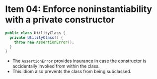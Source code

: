 # Item 04: Enforce noninstantiability with a private constructor

```java
public class UtilityClass {
  private UtilityClass() {
    throw new AssertionError();
  }
}
```

- The `AssertionError` provides insurance in case the constructor is accidentally invoked from within the class.
- This idiom also prevents the class from being subclassed.
